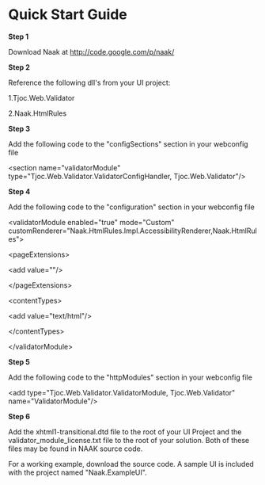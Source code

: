 # Quick Start Guide #

**Step 1**

Download Naak at http://code.google.com/p/naak/

**Step 2**

Reference the following dll's from your UI project:

1.Tjoc.Web.Validator

2.Naak.HtmlRules

**Step 3**

Add the following code to the "configSections" section in your webconfig file


&lt;section name="validatorModule" type="Tjoc.Web.Validator.ValidatorConfigHandler, Tjoc.Web.Validator"/&gt;



**Step 4**

Add the following code to the "configuration" section in your webconfig file


&lt;validatorModule enabled="true" mode="Custom" customRenderer="Naak.HtmlRules.Impl.AccessibilityRenderer,Naak.HtmlRules"&gt;

 

&lt;pageExtensions&gt;

 

&lt;add value=""/&gt;

 

&lt;/pageExtensions&gt;

 

&lt;contentTypes&gt;

 

&lt;add value="text/html"/&gt;

 

&lt;/contentTypes&gt;

 

&lt;/validatorModule&gt;



**Step 5**

Add the following code to the "httpModules" section in your webconfig file



&lt;add type="Tjoc.Web.Validator.ValidatorModule, Tjoc.Web.Validator" name="ValidatorModule"/&gt;



**Step 6**

Add the xhtml1-transitional.dtd file to the root of your UI Project and the validator\_module\_license.txt file to the root of your solution. Both of these files may be found in NAAK source code.

For a working example, download the source code. A sample UI is included with the project named "Naak.ExampleUI".